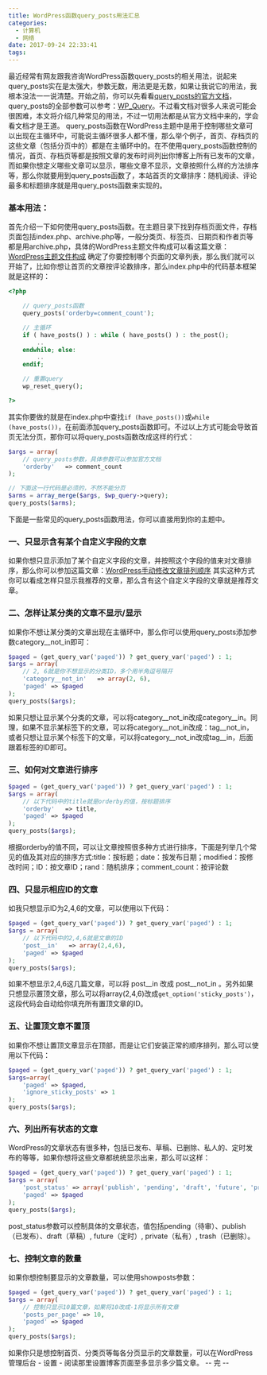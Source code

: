 ```yaml
---
title: WordPress函数query_posts用法汇总
categories:
  - 计算机
  - 网络
date: 2017-09-24 22:33:41
tags:
---
```

<!-- more -->
最近经常有网友跟我咨询WordPress函数query\_posts的相关用法，说起来query\_posts实在是太强大，参数无数，用法更是无数，如果让我说它的用法，我根本没法一一说清楚。开始之前，你可以先看看[query_posts的官方文档](https://www.ludou.org/go/wl-aHR0cDovL2NvZGV4LndvcmRwcmVzcy5vcmcvRnVuY3Rpb25fUmVmZXJlbmNlL3F1ZXJ5X3Bvc3Rz "query_posts官方文档")，query_posts的全部参数可以参考：[WP_Query](https://www.ludou.org/go/wl-aHR0cDovL2NvZGV4LndvcmRwcmVzcy5vcmcvQ2xhc3NfUmVmZXJlbmNlL1dQX1F1ZXJ5 "WP_Query")。不过看文档对很多人来说可能会很困难，本文将介绍几种常见的用法，不过一切用法都是从官方文档中来的，学会看文档才是王道。 query\_posts函数在WordPress主题中是用于控制哪些文章可以出现在主循环中，可能说主循环很多人都不懂，那么举个例子，首页、存档页的这些文章（包括分页中的）都是在主循环中的。在不使用query\_posts函数控制的情况，首页、存档页等都是按照文章的发布时间列出你博客上所有已发布的文章，而如果你想定义哪些文章可以显示，哪些文章不显示，文章按照什么样的方法排序等，那么你就要用到query\_posts函数了，本站首页的文章排序：随机阅读、评论最多和标题排序就是用query\_posts函数来实现的。

### 基本用法：

首先介绍一下如何使用query_posts函数。在主题目录下找到存档页面文件，存档页面包括index.php、archive.php等，一般分类页、标签页、日期页和作者页等都是用archive.php，具体的WordPress主题文件构成可以看这篇文章：[WordPress主题文件构成](https://www.ludou.org/create-wordpress-themes-template-hierarchy.html "WordPress主题制作全过程（二）：主题文件构成") 确定了你要控制哪个页面的文章列表，那么我们就可以开始了，比如你想让首页的文章按评论数排序，那么index.php中的代码基本框架就是这样的：
``` php
<?php

    // query_posts函数
    query_posts('orderby=comment_count');

    // 主循环
    if ( have_posts() ) : while ( have_posts() ) : the_post();
        ..
    endwhile; else:
        ..
    endif;

    // 重置query
    wp_reset_query();

?>
```
其实你要做的就是在index.php中查找`if (have_posts())`或`while (have_posts())`，在前面添加query\_posts函数即可。不过以上方式可能会导致首页无法分页，那你可以将query\_posts函数改成这样的行式：
``` php
$args = array(
    // query_posts参数，具体参数可以参加官方文档
    'orderby'   => comment_count
);

// 下面这一行代码是必须的，不然不能分页
$arms = array_merge($args, $wp_query->query);
query_posts($arms);
```
下面是一些常见的query_posts函数用法，你可以直接用到你的主题中。

### 一、只显示含有某个自定义字段的文章

如果你想只显示添加了某个自定义字段的文章，并按照这个字段的值来对文章排序，那么你可以参加这篇文章：[WordPress手动修改文章排列顺序](https://www.ludou.org/wordpress-customize-posts-order.html "WordPress手动修改文章排列顺序") 其实这种方式你可以看成怎样只显示我推荐的文章，那么含有这个自定义字段的文章就是推荐文章。

### 二、怎样让某分类的文章不显示/显示

如果你不想让某分类的文章出现在主循环中，那么你可以使用query\_posts添加参数category\_\_not_in即可：
``` php
$paged = (get_query_var('paged')) ? get_query_var('paged') : 1;
$args = array(
    // 2, 6就是你不想显示的分类ID，多个用半角逗号隔开
    'category__not_in'   => array(2, 6),
    'paged' => $paged
);
query_posts($args);
```
如果只想让显示某个分类的文章，可以将category\_\_not\_in改成category\_\_in。同理，如果不显示某标签下的文章，可以将category\_\_not\_in改成：tag\_\_not\_in，或者只想让显示某个标签下的文章，可以将category\_\_not\_in改成tag\_\_in，后面跟着标签的ID即可。

### 三、如何对文章进行排序
``` php
$paged = (get_query_var('paged')) ? get_query_var('paged') : 1;
$args = array(
    // 以下代码中的title就是orderby的值，按标题排序
    'orderby'   => title,
    'paged' => $paged
);
query_posts($args);
```
根据orderby的值不同，可以让文章按照很多种方式进行排序，下面是列举几个常见的值及其对应的排序方式:title：按标题；date：按发布日期；modified：按修改时间；ID：按文章ID；rand：随机排序；comment_count：按评论数

### 四、只显示相应ID的文章

如我只想显示ID为2,4,6的文章，可以使用以下代码：
``` php
$paged = (get_query_var('paged')) ? get_query_var('paged') : 1;
$args = array(
    // 以下代码中的2,4,6就是文章的ID
    'post__in'   => array(2,4,6),
    'paged' => $paged
);
query_posts($args);
```
如果不想显示2,4,6这几篇文章，可以将 post\_\_in 改成 post\_\_not_in 。另外如果只想显示置顶文章，那么可以将array(2,4,6)改成`get_option('sticky_posts')`，这段代码会自动给你填充所有置顶文章的ID。

### 五、让置顶文章不置顶

如果你不想让置顶文章显示在顶部，而是让它们安装正常的顺序排列，那么可以使用以下代码：
``` php
$paged = (get_query_var('paged')) ? get_query_var('paged') : 1;
$args=array(
    'paged' => $paged,
    'ignore_sticky_posts' => 1
);
query_posts($args);
```
### 六、列出所有状态的文章

WordPress的文章状态有很多种，包括已发布、草稿、已删除、私人的、定时发布的等等，如果你想将这些文章都统统显示出来，那么可以这样：
``` php
$paged = (get_query_var('paged')) ? get_query_var('paged') : 1;
$args = array(
    'post_status' => array('publish', 'pending', 'draft', 'future', 'private', 'trash'),
    'paged' => $paged
);
query_posts($args);
```
post_status参数可以控制具体的文章状态，值包括pending（待审）、publish（已发布）、draft（草稿）, future（定时）, private（私有）, trash（已删除）。

### 七、控制文章的数量

如果你想控制要显示的文章数量，可以使用showposts参数：
``` php
$paged = (get_query_var('paged')) ? get_query_var('paged') : 1;
$args = array(
    // 控制只显示10篇文章，如果将10改成-1将显示所有文章
    'posts_per_page' => 10,
    'paged' => $paged
);
query_posts($args);
```
如果你只是想控制首页、分类页等每各分页显示的文章数量，可以在WordPress管理后台 - 设置 - 阅读那里设置博客页面至多显示多少篇文章。 -- 完 --